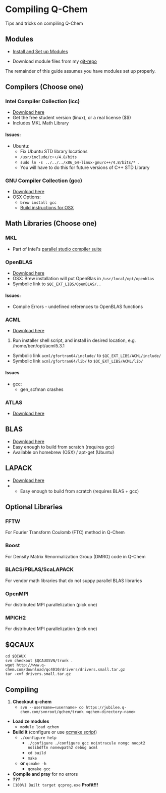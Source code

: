 # Compiling Q-Chem
Tips and tricks on compiling Q-Chem

## Modules
* [Install and Set up Modules](https://github.com/ben-albrecht/ref/modules.md)

* Download module files from my [git-repo](https://github.com/ben-albrecht/modules)

The remainder of this guide assumes you have modules set up properly.


## Compilers (Choose one)
### Intel Compiler Collection (icc)
* [Download here](https://software.intel.com/en-us/intel-parallel-studio-xe)
* Get the free student version (linux), or a real license ($$)
* Includes MKL Math Library
#### Issues:
* Ubuntu:
	* Fix Ubuntu STD library locations
	* `/usr/include/c++/4.8/bits`
	* `sudo ln -s ../../../x86_64-linux-gnu/c++/4.8/bits/* .`
	* You will have to do this for future versions of C++ STD Library

### GNU Compiler Collection (gcc)
* [Download here](http://sourceforge.net/projects/hpc/files/hpc/gcc/gcc-4.9-bin.tar.gz/download?use_mirror=softlayer-dal&download=) 
* OSX Options:
    * `brew install gcc`
    * [Build instructions for OSX](https://wiki.helsinki.fi/display/HUGG/Installing+the+GNU+compilers+on+Mac+OS+X)
    

## Math Libraries (Choose one)

### MKL
* Part of Intel's [parallel studio compiler suite](https://software.intel.com/en-us/intel-parallel-studio-xe)

### OpenBLAS
* [Download here](https://github.com/xianyi/OpenBLAS)
* OSX: Brew installation will put OpenBlas in `/usr/local/opt/openblas`
* Symbolic link to `$QC_EXT_LIBS/OpenBLAS/..`

#### Issues:
* Compile Errors - undefined references to OpenBLAS functions


### ACML
* [Download here](http://developer.amd.com/tools-and-sdks/cpu-development/amd-core-math-library-acml/acml-downloads-resources/)

1. Run installer shell script, and install in desired location, e.g. /home/ben/opt/acml5.3.1
*  Symbolic link `acml/gfortran64/include/` to `$QC_EXT_LIBS/ACML/include/`
*  Symbolic link `acml/gfortran64/lib/` to `$QC_EXT_LIBS/ACML/lib/`

#### Issues
* gcc:
	* gen_scfman crashes

### ATLAS
* [Download here](http://math-atlas.sourceforge.net/)

## BLAS
* [Download here](http://www.netlib.org/blas/)    
* Easy enough to build from scratch (requires gcc)
* Available on homebrew (OSX) / apt-get (Ubuntu)

## LAPACK
* [Download here](http://www.netlib.org/lapack/)
* * Easy enough to build from scratch (requires BLAS + gcc)


## Optional Libraries

### FFTW
For Fourier Transform Coulomb (FTC) method in Q-Chem
### Boost
For Density Matrix Renormalization Group (DMRG) code in Q-Chem
### BLACS/PBLAS/ScaLAPACK
For vendor math libraries that do not suppy parallel BLAS libraries
### OpenMPI
For distributed MPI parallelization (pick one)
### MPICH2
For distributed MPI parallelization (pick one)


## $QCAUX
    cd $QCAUX
    svn checkout $QCAUXSVN/trunk .
    wget http://www.q-chem.com/download/qc4010/drivers/drivers.small.tar.gz
    tar -xvf drivers.small.tar.gz




## Compiling
1. **Checkout q-chem** 
	* `svn --username=<username> co https://jubilee.q-chem.com/svnroot/qchem/trunk <qchem-directory-name>`
* **Load ze modules**
	* `module load qchem`
* **Build it** (configure or use [qcmake script](https://github.com/ben-albrecht/scripts/qcmake))
	* `./configure help`
		* `./configure ./configure gcc nointracule nomgc noopt2 nolibdftn nonewpath2 debug acml`
		* `cd build`
		* `make`
    * **or** `qcmake -h`
        * `qcmake gcc`
* **Compile and pray** for no errors
* **???**
* `[100%] Built target qcprog.exe` **Profit!!!**



